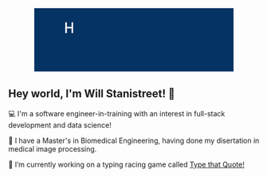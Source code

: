 <div align="center">
<img src="./gifs/Welcome.gif">
</div>

## Hey world, I'm Will Stanistreet! 👋 
 
💻  I'm a software engineer-in-training with an interest in full-stack development and data science!  

🩻  I have a Master's in Biomedical Engineering, having done my disertation in medical image processing.

💬 I’m currently working on a typing racing game called [Type that Quote!](https://wjstanistreet.github.io/type_that_quote/)
